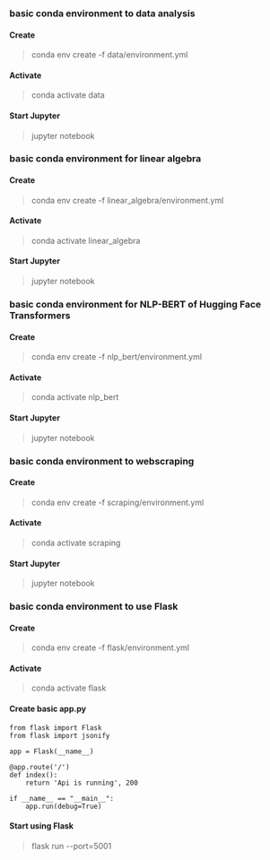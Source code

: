 
### basic conda environment to data analysis


#### Create
> conda env create -f data/environment.yml

#### Activate
> conda activate data

#### Start Jupyter
> jupyter notebook




### basic conda environment for linear algebra


#### Create
> conda env create -f linear_algebra/environment.yml

#### Activate
> conda activate linear_algebra

#### Start Jupyter
> jupyter notebook




### basic conda environment for NLP-BERT of Hugging Face Transformers


#### Create
> conda env create -f nlp_bert/environment.yml

#### Activate
> conda activate nlp_bert

#### Start Jupyter
> jupyter notebook




### basic conda environment to webscraping


#### Create
> conda env create -f scraping/environment.yml

#### Activate
> conda activate scraping

#### Start Jupyter
> jupyter notebook




### basic conda environment to use Flask


#### Create
> conda env create -f flask/environment.yml

#### Activate
> conda activate flask

#### Create basic app.py
```
from flask import Flask
from flask import jsonify

app = Flask(__name__)

@app.route('/')
def index():
    return 'Api is running', 200

if __name__ == "__main__":
    app.run(debug=True)
```

#### Start using Flask
> flask run --port=5001